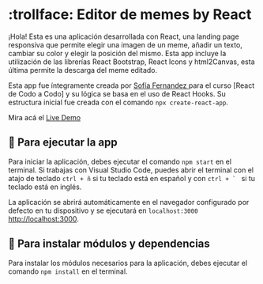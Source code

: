 # :trollface: Editor de memes by React

¡Hola! Esta es una aplicación desarrollada con React, una landing page responsiva que permite elegir una imagen de un meme, añadir un texto, cambiar su color y elegir la posición del mismo. Esta app incluye la utilización de las librerías React Bootstrap, React Icons y html2Canvas, esta última permite la descarga del meme editado.  

Esta app fue íntegramente creada por [Sofía Fernandez ](https://www.sofiamfernandez.com) para el curso [React de Codo a Codo] y su lógica se basa en el uso de React Hooks.
Su estructura inicial fue creada con el comando `npx create-react-app`. 

Mira acá el [Live Demo](https://react-meme-generator-bysophie.netlify.app)

## :pushpin: Para ejecutar la app

Para iniciar la aplicación, debes ejecutar el comando `npm start` en el terminal. Si trabajas con Visual Studio Code, puedes abrir el terminal con el atajo de teclado `ctrl + ñ` si tu teclado está en español y con ``ctrl + ` `` si tu teclado está en inglés.

La aplicación se abrirá automáticamente en el navegador configurado por defecto en tu dispositivo y se ejecutará en `localhost:3000`  [http://localhost:3000](http://localhost:3000).

## :pushpin: Para instalar módulos y dependencias

Para instalar los módulos necesarios para la aplicación, debes ejecutar el comando `npm install` en el terminal.